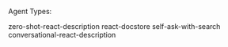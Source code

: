 Agent Types:

zero-shot-react-description
react-docstore
self-ask-with-search
conversational-react-description
